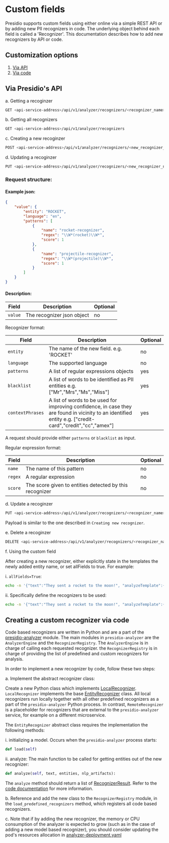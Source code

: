 # Custom fields

Presidio supports custom fields using either online via a simple REST API or by adding new PII recognizers in code. The underlying object behind each field is called a 'Recognizer'. This documentation describes how to add new recognizers by API or code.

## Customization options
1. [Via API](#via-api)
2. [Via code](#via-code)

## Via Presidio's API <a name="via-api"></a>

  a. Getting a recoginzer

  ```sh
  GET <api-service-address>/api/v1/analyzer/recognizers/<recognizer_name>
  ```

  b. Getting all recognizers

  ```sh
  GET <api-service-address>/api/v1/analyzer/recognizers
  ```

  c. Creating a new recoginzer

  ```sh
  POST <api-service-address>/api/v1/analyzer/recognizers/<new_recognizer_name>
  ```

d. Updating a recoginzer

  ```sh
  PUT <api-service-address>/api/v1/analyzer/recognizers/<new_recognizer_name>
  ```


  ### Request structure:

  #### Example json:

  ```json
  {
      "value": {
          "entity": "ROCKET",
          "language": "en",
          "patterns": [
              {
                  "name": "rocket-recognizer",
                  "regex": "\\W*(rocket)\\W*",
                  "score": 1
              },
              {
                  "name": "projectile-recognizer",
                  "regex": "\\W*(projectile)\\W*",
                  "score": 1
              }
          ]
      }
  }
  ```

  #### Description:

  | Field          | Description                                                       | Optional   |
  | -------------- | ----------------------------------------------------------------- | ---------- |
  | `value` | The recognizer json object                         | no        |

  Recognizer format:

  | Field          | Description                                                       | Optional   |
  | -------------- | ----------------------------------------------------------------- | ---------- |
  | `entity` | The name of the new field. e.g. 'ROCKET'                         | no        |
  | `language` | The supported language                         | no        |
  | `patterns` | A list of regular expressions objects                         | yes        |
  | `blacklist` | A list of words to be identified as PII entities e.g. ["Mr","Mrs","Ms","Miss"]                         | yes        |
  | `contextPhrases` | A list of words to be used for improving confidence, in case they are found in vicinity to an identified entity e.g. ["credit-card","credit","cc","amex"]                         | yes        |

  A request should provide either `patterns` or `blacklist` as input.


  Regular expression format:

  | Field          | Description                                                       | Optional   |
  | -------------- | ----------------------------------------------------------------- | ---------- |
  | `name` | The name of this pattern                         | no        |
  | `regex` | A regular expression                         | no        |
  | `score` | The score given to entities detected by this recognizer                         | no        |

  d. Update a recoginzer

  ```sh
  PUT <api-service-address>/api/v1/analyzer/recognizers/<recognizer_name>
  ```

  Payload is similar to the one described in  `Creating new recognizer`.

  e.  Delete a recoginzer

  ```sh
  DELETE <api-service-address>/api/v1/analyzer/recognizers/<recognizer_name>
  ```

  f. Using the custom field

  After creating a new recognizer, either explicitly state in the templates the newly added entity name, or set allFields to true. For example:

  i. `allFields=True`:

  ```sh
  echo -n '{"text":"They sent a rocket to the moon!", "analyzeTemplate":{"allFields":true}  }' | http <api-service-address>/api/v1/projects/<my-project>/analyze
  ```

  ii. Specifically define the recognizers to be used:

  ```sh
  echo -n '{"text":"They sent a rocket to the moon!", "analyzeTemplate":{"fields":[{"name": "ROCKET"}]}}' | http <api-service-address>/api/v1/projects/<my-project>/analyze    
  ```

## Creating a custom recognizer via code <a name="via-code"></a>

Code based recognizers are written in Python and are a part of the [presidio-analyzer](../presidio-analyzer) module. The main modules in `presidio-analyzer` are the `AnalyzerEngine` and the `RecognizerRegistry`. The `AnalyzerEngine` is in charge of calling each requested recognizer. the `RecognizerRegistry` is in charge of providing the list of predefined and custom recognizers for analysis.

  In order to implement a new recognizer by code, follow these two steps:

  a. Implement the abstract recognizer class:

  Create a new Python class which implements [LocalRecognizer](../presidio-analyzer/analyzer/local_recognizer.py). `LocalRecognizer` implements the base [EntityRecognizer](../presidio-analyzer/analyzer/entity_recognizer.py) class. All local recognizers run locally together with all other predefined recognizers as a part of the `presidio-analyzer` Python process. In contrast, `RemoteRecognizer` is a placeholder for recognizers that are external to the `presidio-analyzer` service, for example on a different microservice.

  The `EntityRecognizer` abstract class requires the implementation the following methods:

  i. initializing a model. Occurs when the `presidio-analyzer` process starts:

  ```python
  def load(self)
  ```

  ii. analyze: The main function to be called for getting entities out of the new recognizer:

  ```python
  def analyze(self, text, entities, nlp_artifacts):
  ```

  The `analyze` method should return a list of [RecognizerResult](../presidio-analyzer/analyzer/recognizer_result.py). Refer to the [code documentation](../presidio-analyzer/analyzer/entity_recognizer.py) for more information.

  b. Reference and add the new class to the `RecognizerRegistry` module, in the `load_predefined_recognizers` method, which registers all code based recognizers.

  c. Note that if by adding the new recognizer, the memory or CPU consumption of the analyzer is expected to grow (such as in the case of adding a new model based recognizer), you should consider updating the pod's resources allocation in [analyzer-deployment.yaml](../charts/presidio/templates/analyzer-deployment.yaml)
